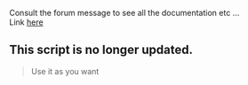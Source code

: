 Consult the forum message to see all the documentation etc ...  
Link [here](https://forum.cfx.re/t/release-blackmarket-menu/1487210)

## This script is no longer updated.
> Use it as you want
